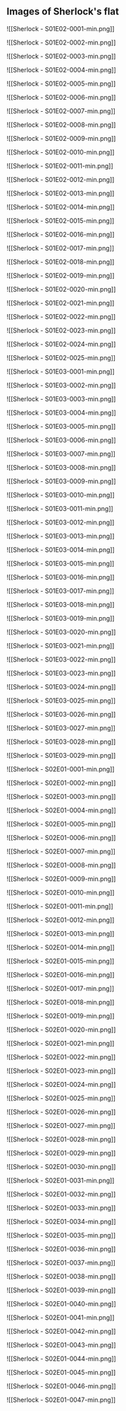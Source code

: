 ## Images of Sherlock's flat

![[Sherlock - S01E02-0001-min.png]]

![[Sherlock - S01E02-0002-min.png]]

![[Sherlock - S01E02-0003-min.png]]

![[Sherlock - S01E02-0004-min.png]]

![[Sherlock - S01E02-0005-min.png]]

![[Sherlock - S01E02-0006-min.png]]

![[Sherlock - S01E02-0007-min.png]]

![[Sherlock - S01E02-0008-min.png]]

![[Sherlock - S01E02-0009-min.png]]

![[Sherlock - S01E02-0010-min.png]]

![[Sherlock - S01E02-0011-min.png]]

![[Sherlock - S01E02-0012-min.png]]

![[Sherlock - S01E02-0013-min.png]]

![[Sherlock - S01E02-0014-min.png]]

![[Sherlock - S01E02-0015-min.png]]

![[Sherlock - S01E02-0016-min.png]]

![[Sherlock - S01E02-0017-min.png]]

![[Sherlock - S01E02-0018-min.png]]

![[Sherlock - S01E02-0019-min.png]]

![[Sherlock - S01E02-0020-min.png]]

![[Sherlock - S01E02-0021-min.png]]

![[Sherlock - S01E02-0022-min.png]]

![[Sherlock - S01E02-0023-min.png]]

![[Sherlock - S01E02-0024-min.png]]

![[Sherlock - S01E02-0025-min.png]]

![[Sherlock - S01E03-0001-min.png]]

![[Sherlock - S01E03-0002-min.png]]

![[Sherlock - S01E03-0003-min.png]]

![[Sherlock - S01E03-0004-min.png]]

![[Sherlock - S01E03-0005-min.png]]

![[Sherlock - S01E03-0006-min.png]]

![[Sherlock - S01E03-0007-min.png]]

![[Sherlock - S01E03-0008-min.png]]

![[Sherlock - S01E03-0009-min.png]]

![[Sherlock - S01E03-0010-min.png]]

![[Sherlock - S01E03-0011-min.png]]

![[Sherlock - S01E03-0012-min.png]]

![[Sherlock - S01E03-0013-min.png]]

![[Sherlock - S01E03-0014-min.png]]

![[Sherlock - S01E03-0015-min.png]]

![[Sherlock - S01E03-0016-min.png]]

![[Sherlock - S01E03-0017-min.png]]

![[Sherlock - S01E03-0018-min.png]]

![[Sherlock - S01E03-0019-min.png]]

![[Sherlock - S01E03-0020-min.png]]

![[Sherlock - S01E03-0021-min.png]]

![[Sherlock - S01E03-0022-min.png]]

![[Sherlock - S01E03-0023-min.png]]

![[Sherlock - S01E03-0024-min.png]]

![[Sherlock - S01E03-0025-min.png]]

![[Sherlock - S01E03-0026-min.png]]

![[Sherlock - S01E03-0027-min.png]]

![[Sherlock - S01E03-0028-min.png]]

![[Sherlock - S01E03-0029-min.png]]

![[Sherlock - S02E01-0001-min.png]]

![[Sherlock - S02E01-0002-min.png]]

![[Sherlock - S02E01-0003-min.png]]

![[Sherlock - S02E01-0004-min.png]]

![[Sherlock - S02E01-0005-min.png]]

![[Sherlock - S02E01-0006-min.png]]

![[Sherlock - S02E01-0007-min.png]]

![[Sherlock - S02E01-0008-min.png]]

![[Sherlock - S02E01-0009-min.png]]

![[Sherlock - S02E01-0010-min.png]]

![[Sherlock - S02E01-0011-min.png]]

![[Sherlock - S02E01-0012-min.png]]

![[Sherlock - S02E01-0013-min.png]]

![[Sherlock - S02E01-0014-min.png]]

![[Sherlock - S02E01-0015-min.png]]

![[Sherlock - S02E01-0016-min.png]]

![[Sherlock - S02E01-0017-min.png]]

![[Sherlock - S02E01-0018-min.png]]

![[Sherlock - S02E01-0019-min.png]]

![[Sherlock - S02E01-0020-min.png]]

![[Sherlock - S02E01-0021-min.png]]

![[Sherlock - S02E01-0022-min.png]]

![[Sherlock - S02E01-0023-min.png]]

![[Sherlock - S02E01-0024-min.png]]

![[Sherlock - S02E01-0025-min.png]]

![[Sherlock - S02E01-0026-min.png]]

![[Sherlock - S02E01-0027-min.png]]

![[Sherlock - S02E01-0028-min.png]]

![[Sherlock - S02E01-0029-min.png]]

![[Sherlock - S02E01-0030-min.png]]

![[Sherlock - S02E01-0031-min.png]]

![[Sherlock - S02E01-0032-min.png]]

![[Sherlock - S02E01-0033-min.png]]

![[Sherlock - S02E01-0034-min.png]]

![[Sherlock - S02E01-0035-min.png]]

![[Sherlock - S02E01-0036-min.png]]

![[Sherlock - S02E01-0037-min.png]]

![[Sherlock - S02E01-0038-min.png]]

![[Sherlock - S02E01-0039-min.png]]

![[Sherlock - S02E01-0040-min.png]]

![[Sherlock - S02E01-0041-min.png]]

![[Sherlock - S02E01-0042-min.png]]

![[Sherlock - S02E01-0043-min.png]]

![[Sherlock - S02E01-0044-min.png]]

![[Sherlock - S02E01-0045-min.png]]

![[Sherlock - S02E01-0046-min.png]]

![[Sherlock - S02E01-0047-min.png]]